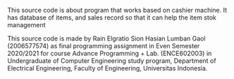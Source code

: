 This source code is about program that works based on cashier machine. It has database of items, and sales record so that it can help the item stok management


This source code is made by Rain Elgratio Sion Hasian Lumban Gaol (2006577574) as final programming assignment in Even Semester 2020/2021 for course Advance Programming + Lab. (ENCE602003) in Undergraduate of Computer Engineering study program, Department of Electrical Engineering, Faculty of Engineering, Universitas Indonesia.
